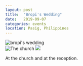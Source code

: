 ```yaml
---
layout: post
title:  "Bropi's Wedding"
date:   2019-09-07 
categories: events
location: Pasig, Philippines
---
```


<div class="post-image">
    <img src="https://res.cloudinary.com/detp6uaxa/image/upload/v1569688514/bropi%27s%20wedding/P1010185_puc9qw.jpg" alt="bropi's wedding" />
</div>

<div class="post-image post-image--split">
    <img src="https://res.cloudinary.com/detp6uaxa/image/upload/v1569688511/bropi%27s%20wedding/P1010191_drdrbo.jpg" alt="The church" />
    <img src="https://res.cloudinary.com/detp6uaxa/image/upload/v1569689659/bropi%27s%20wedding/P1010213_tjqljs.jpg" />
    <p class="post-image-caption">
        At the church and at the reception.
    </p>
</div>

